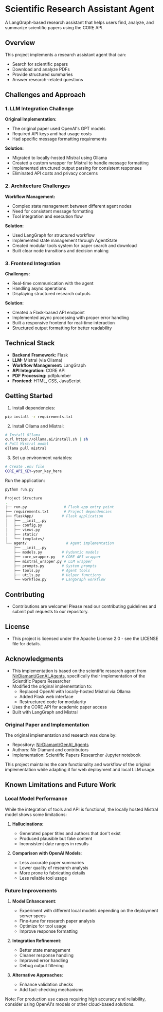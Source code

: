 # Scientific Research Assistant Agent

A LangGraph-based research assistant that helps users find, analyze, and summarize scientific papers using the CORE API.

## Overview

This project implements a research assistant agent that can:
- Search for scientific papers
- Download and analyze PDFs
- Provide structured summaries
- Answer research-related questions

## Challenges and Approach

### 1. LLM Integration Challenge

**Original Implementation:**
- The original paper used OpenAI's GPT models
- Required API keys and had usage costs
- Had specific message formatting requirements

**Solution:**
- Migrated to locally-hosted Mistral using Ollama
- Created a custom wrapper for Mistral to handle message formatting
- Implemented structured output parsing for consistent responses
- Eliminated API costs and privacy concerns

### 2. Architecture Challenges

**Workflow Management:**
- Complex state management between different agent nodes
- Need for consistent message formatting
- Tool integration and execution flow

**Solution:**
- Used LangGraph for structured workflow
- Implemented state management through AgentState
- Created modular tools system for paper search and download
- Built clear node transitions and decision making

### 3. Frontend Integration

**Challenges:**
- Real-time communication with the agent
- Handling async operations
- Displaying structured research outputs

**Solution:**
- Created a Flask-based API endpoint
- Implemented async processing with proper error handling
- Built a responsive frontend for real-time interaction
- Structured output formatting for better readability

## Technical Stack

- **Backend Framework:** Flask
- **LLM:** Mistral (via Ollama)
- **Workflow Management:** LangGraph
- **API Integration:** CORE API
- **PDF Processing:** pdfplumber
- **Frontend:** HTML, CSS, JavaScript

## Getting Started

1. Install dependencies:
```bash
pip install -r requirements.txt
```
2. Install Ollama and Mistral:
```bash
# Install Ollama
curl https://ollama.ai/install.sh | sh
# Pull Mistral model
ollama pull mistral
```
3. Set up environment variables:
```bash
# Create .env file
CORE_API_KEY=your_key_here
```
Run the application:
```bash
python run.py
```
```bash
Project Structure
.
├── run.py                 # Flask app entry point
├── requirements.txt       # Project dependencies
├── flaskApp/             # Flask application
│   ├── __init__.py
│   ├── config.py
│   ├── views.py
│   ├── static/
│   └── templates/
└── agent/                  # Agent implementation
    ├── __init__.py
    ├── models.py         # Pydantic models
    ├── core_wrapper.py   # CORE API wrapper
    ├── mistral_wrapper.py # LLM wrapper
    ├── prompts.py        # System prompts
    ├── tools.py          # Agent tools
    ├── utils.py          # Helper functions
    └── workflow.py       # LangGraph workflow
```

## Contributing
- Contributions are welcome! Please read our contributing guidelines and submit pull requests to our repository.

## License
- This project is licensed under the Apache License 2.0 - see the LICENSE file for details.


## Acknowledgments

- This implementation is based on the scientific research agent from [NirDiamant/GenAI_Agents](https://github.com/NirDiamant/GenAI_Agents), specifically their implementation of the Scientific Papers Researcher
- Modified the original implementation to:
  - Replaced OpenAI with locally-hosted Mistral via Ollama
  - Added Flask web interface
  - Restructured code for modularity
- Uses the CORE API for academic paper access
- Built with LangGraph and Mistral

### Original Paper and Implementation
The original implementation and research was done by:
- Repository: [NirDiamant/GenAI_Agents](https://github.com/NirDiamant/GenAI_Agents)
- Authors: Nir Diamant and contributors
- Implementation: Scientific Papers Researcher Jupyter notebook

This project maintains the core functionality and workflow of the original implementation while adapting it for web deployment and local LLM usage.

## Known Limitations and Future Work

### Local Model Performance

While the integration of tools and API is functional, the locally hosted Mistral model shows some limitations:

1. **Hallucinations**:
   - Generated paper titles and authors that don't exist
   - Produced plausible but fake content
   - Inconsistent date ranges in results

2. **Comparison with OpenAI Models**:
   - Less accurate paper summaries
   - Lower quality of research analysis
   - More prone to fabricating details
   - Less reliable tool usage

### Future Improvements

1. **Model Enhancement**:
   - Experiment with different local models depending on the deployment server specs
   - Fine-tune for research paper analysis
   - Optimize for tool usage
   - Improve response formatting

2. **Integration Refinement**:
   - Better state management
   - Cleaner response handling
   - Improved error handling
   - Debug output filtering

3. **Alternative Approaches**:
   - Enhance validation checks
   - Add fact-checking mechanisms

Note: For production use cases requiring high accuracy and reliability, consider using OpenAI's models or other cloud-based solutions.